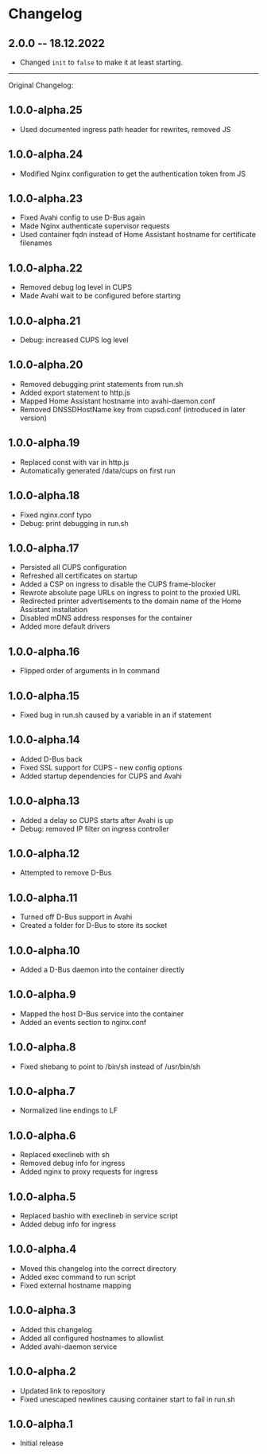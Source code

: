 # Changelog

## 2.0.0 -- 18.12.2022

- Changed `init` to `false` to make it at least starting.

---

Original Changelog:

## 1.0.0-alpha.25

- Used documented ingress path header for rewrites, removed JS

## 1.0.0-alpha.24

- Modified Nginx configuration to get the authentication token from JS

## 1.0.0-alpha.23

- Fixed Avahi config to use D-Bus again
- Made Nginx authenticate supervisor requests
- Used container fqdn instead of Home Assistant hostname for certificate filenames

## 1.0.0-alpha.22

- Removed debug log level in CUPS
- Made Avahi wait to be configured before starting

## 1.0.0-alpha.21

- Debug: increased CUPS log level

## 1.0.0-alpha.20

- Removed debugging print statements from run.sh
- Added export statement to http.js
- Mapped Home Assistant hostname into avahi-daemon.conf
- Removed DNSSDHostName key from cupsd.conf (introduced in later version)

## 1.0.0-alpha.19

- Replaced const with var in http.js
- Automatically generated /data/cups on first run

## 1.0.0-alpha.18

- Fixed nginx.conf typo
- Debug: print debugging in run.sh

## 1.0.0-alpha.17

- Persisted all CUPS configuration
- Refreshed all certificates on startup
- Added a CSP on ingress to disable the CUPS frame-blocker
- Rewrote absolute page URLs on ingress to point to the proxied URL
- Redirected printer advertisements to the domain name of the Home Assistant installation
- Disabled mDNS address responses for the container
- Added more default drivers

## 1.0.0-alpha.16

- Flipped order of arguments in ln command

## 1.0.0-alpha.15

- Fixed bug in run.sh caused by a variable in an if statement

## 1.0.0-alpha.14

- Added D-Bus back
- Fixed SSL support for CUPS - new config options
- Added startup dependencies for CUPS and Avahi

## 1.0.0-alpha.13

- Added a delay so CUPS starts after Avahi is up
- Debug: removed IP filter on ingress controller

## 1.0.0-alpha.12

- Attempted to remove D-Bus

## 1.0.0-alpha.11

- Turned off D-Bus support in Avahi
- Created a folder for D-Bus to store its socket

## 1.0.0-alpha.10

- Added a D-Bus daemon into the container directly

## 1.0.0-alpha.9

- Mapped the host D-Bus service into the container
- Added an events section to nginx.conf

## 1.0.0-alpha.8

- Fixed shebang to point to /bin/sh instead of /usr/bin/sh

## 1.0.0-alpha.7

- Normalized line endings to LF

## 1.0.0-alpha.6

- Replaced execlineb with sh
- Removed debug info for ingress
- Added nginx to proxy requests for ingress

## 1.0.0-alpha.5

- Replaced bashio with execlineb in service script
- Added debug info for ingress

## 1.0.0-alpha.4

- Moved this changelog into the correct directory
- Added exec command to run script
- Fixed external hostname mapping

## 1.0.0-alpha.3

- Added this changelog
- Added all configured hostnames to allowlist
- Added avahi-daemon service

## 1.0.0-alpha.2

- Updated link to repository
- Fixed unescaped newlines causing container start to fail in run.sh

## 1.0.0-alpha.1

- Initial release
